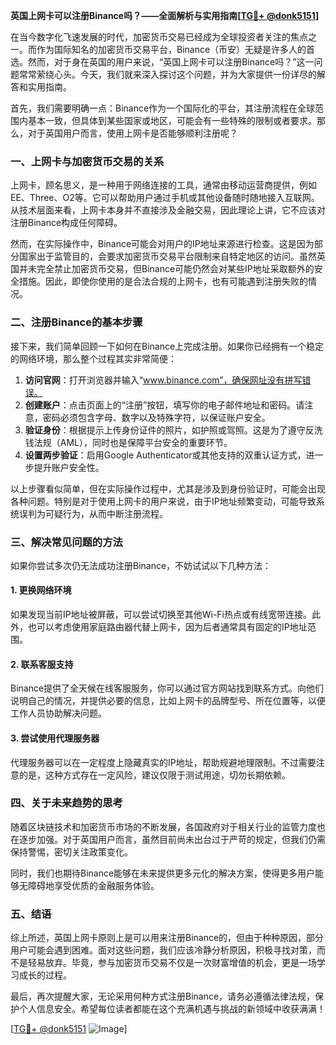**英国上网卡可以注册Binance吗？——全面解析与实用指南[[TG💪+ @donk5151](https://t.me/s/donk5151)]**

在当今数字化飞速发展的时代，加密货币交易已经成为全球投资者关注的焦点之一。而作为国际知名的加密货币交易平台，Binance（币安）无疑是许多人的首选。然而，对于身在英国的用户来说，“英国上网卡可以注册Binance吗？”这一问题常常萦绕心头。今天，我们就来深入探讨这个问题，并为大家提供一份详尽的解答和实用指南。

首先，我们需要明确一点：Binance作为一个国际化的平台，其注册流程在全球范围内基本一致，但具体到某些国家或地区，可能会有一些特殊的限制或者要求。那么，对于英国用户而言，使用上网卡是否能够顺利注册呢？

### **一、上网卡与加密货币交易的关系**

上网卡，顾名思义，是一种用于网络连接的工具，通常由移动运营商提供，例如EE、Three、O2等。它可以帮助用户通过手机或其他设备随时随地接入互联网。从技术层面来看，上网卡本身并不直接涉及金融交易，因此理论上讲，它不应该对注册Binance构成任何障碍。

然而，在实际操作中，Binance可能会对用户的IP地址来源进行检查。这是因为部分国家出于监管目的，会要求加密货币交易平台限制来自特定地区的访问。虽然英国并未完全禁止加密货币交易，但Binance可能仍然会对某些IP地址采取额外的安全措施。因此，即使你使用的是合法合规的上网卡，也有可能遇到注册失败的情况。

### **二、注册Binance的基本步骤**

接下来，我们简单回顾一下如何在Binance上完成注册。如果你已经拥有一个稳定的网络环境，那么整个过程其实非常简便：

1. **访问官网**：打开浏览器并输入“www.binance.com”，确保网址没有拼写错误。
2. **创建账户**：点击页面上的“注册”按钮，填写你的电子邮件地址和密码。请注意，密码必须包含字母、数字以及特殊字符，以保证账户安全。
3. **验证身份**：根据提示上传身份证件的照片，如护照或驾照。这是为了遵守反洗钱法规（AML），同时也是保障平台安全的重要环节。
4. **设置两步验证**：启用Google Authenticator或其他支持的双重认证方式，进一步提升账户安全性。

以上步骤看似简单，但在实际操作过程中，尤其是涉及到身份验证时，可能会出现各种问题。特别是对于使用上网卡的用户来说，由于IP地址频繁变动，可能导致系统误判为可疑行为，从而中断注册流程。

### **三、解决常见问题的方法**

如果你尝试多次仍无法成功注册Binance，不妨试试以下几种方法：

#### **1. 更换网络环境**
如果发现当前IP地址被屏蔽，可以尝试切换至其他Wi-Fi热点或有线宽带连接。此外，也可以考虑使用家庭路由器代替上网卡，因为后者通常具有固定的IP地址范围。

#### **2. 联系客服支持**
Binance提供了全天候在线客服服务，你可以通过官方网站找到联系方式。向他们说明自己的情况，并提供必要的信息，比如上网卡的品牌型号、所在位置等，以便工作人员协助解决问题。

#### **3. 尝试使用代理服务器**
代理服务器可以在一定程度上隐藏真实的IP地址，帮助规避地理限制。不过需要注意的是，这种方式存在一定风险，建议仅限于测试用途，切勿长期依赖。

### **四、关于未来趋势的思考**

随着区块链技术和加密货币市场的不断发展，各国政府对于相关行业的监管力度也在逐步加强。对于英国用户而言，虽然目前尚未出台过于严苛的规定，但我们仍需保持警惕，密切关注政策变化。

同时，我们也期待Binance能够在未来提供更多元化的解决方案，使得更多用户能够无障碍地享受优质的金融服务体验。

### **五、结语**

综上所述，英国上网卡原则上是可以用来注册Binance的，但由于种种原因，部分用户可能会遇到困难。面对这些问题，我们应该冷静分析原因，积极寻找对策，而不是轻易放弃。毕竟，参与加密货币交易不仅是一次财富增值的机会，更是一场学习成长的过程。

最后，再次提醒大家，无论采用何种方式注册Binance，请务必遵循法律法规，保护个人信息安全。希望每位读者都能在这个充满机遇与挑战的新领域中收获满满！

[[TG💪+ @donk5151](https://t.me/s/donk5151) ![Image](https://i.postimg.cc/rwNCRYN7/Snipaste-2025-04-30-17-27-05.png)]